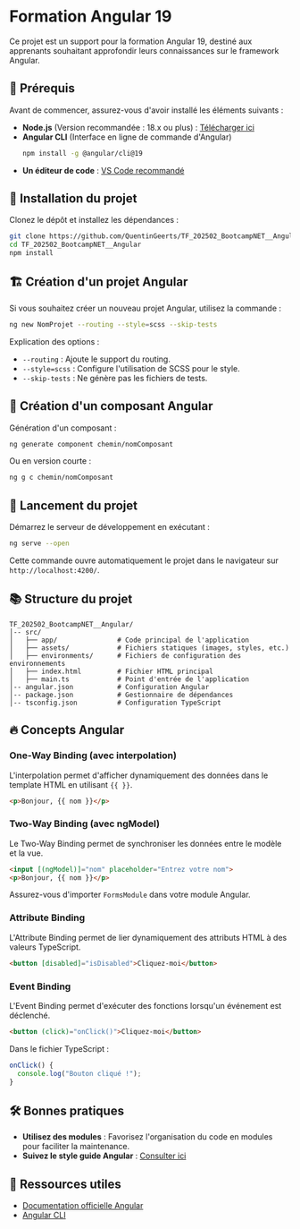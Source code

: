 # Formation Angular 19

Ce projet est un support pour la formation Angular 19, destiné aux apprenants souhaitant approfondir leurs connaissances sur le framework Angular.

## 📌 Prérequis

Avant de commencer, assurez-vous d'avoir installé les éléments suivants :

- **Node.js** (Version recommandée : 18.x ou plus) : [Télécharger ici](https://nodejs.org/)
- **Angular CLI** (Interface en ligne de commande d'Angular)
  ```sh
  npm install -g @angular/cli@19
  ```
- **Un éditeur de code** : [VS Code recommandé](https://code.visualstudio.com/)

## 🚀 Installation du projet

Clonez le dépôt et installez les dépendances :

```sh
git clone https://github.com/QuentinGeerts/TF_202502_BootcampNET__Angular.git
cd TF_202502_BootcampNET__Angular
npm install
```

## 🏗️ Création d'un projet Angular

Si vous souhaitez créer un nouveau projet Angular, utilisez la commande :

```sh
ng new NomProjet --routing --style=scss --skip-tests
```

Explication des options :
- `--routing` : Ajoute le support du routing.
- `--style=scss` : Configure l'utilisation de SCSS pour le style.
- `--skip-tests` : Ne génère pas les fichiers de tests.

## 🎨 Création d'un composant Angular

Génération d'un composant :
```sh
ng generate component chemin/nomComposant
```
Ou en version courte :
```sh
ng g c chemin/nomComposant
```

## 📌 Lancement du projet

Démarrez le serveur de développement en exécutant :
```sh
ng serve --open
```
Cette commande ouvre automatiquement le projet dans le navigateur sur `http://localhost:4200/`.

## 📚 Structure du projet

```
TF_202502_BootcampNET__Angular/
│-- src/
│   ├── app/               # Code principal de l'application
│   ├── assets/            # Fichiers statiques (images, styles, etc.)
│   ├── environments/      # Fichiers de configuration des environnements
│   ├── index.html         # Fichier HTML principal
│   ├── main.ts            # Point d'entrée de l'application
│-- angular.json           # Configuration Angular
│-- package.json           # Gestionnaire de dépendances
│-- tsconfig.json          # Configuration TypeScript
```

## 🔥 Concepts Angular

### One-Way Binding (avec interpolation)
L'interpolation permet d'afficher dynamiquement des données dans le template HTML en utilisant `{{ }}`.
```html
<p>Bonjour, {{ nom }}</p>
```

### Two-Way Binding (avec ngModel)
Le Two-Way Binding permet de synchroniser les données entre le modèle et la vue.
```html
<input [(ngModel)]="nom" placeholder="Entrez votre nom">
<p>Bonjour, {{ nom }}</p>
```
Assurez-vous d'importer `FormsModule` dans votre module Angular.

### Attribute Binding
L'Attribute Binding permet de lier dynamiquement des attributs HTML à des valeurs TypeScript.
```html
<button [disabled]="isDisabled">Cliquez-moi</button>
```

### Event Binding
L'Event Binding permet d'exécuter des fonctions lorsqu'un événement est déclenché.
```html
<button (click)="onClick()">Cliquez-moi</button>
```
Dans le fichier TypeScript :
```typescript
onClick() {
  console.log("Bouton cliqué !");
}
```

## 🛠️ Bonnes pratiques

- **Utilisez des modules** : Favorisez l'organisation du code en modules pour faciliter la maintenance.
- **Suivez le style guide Angular** : [Consulter ici](https://angular.io/guide/styleguide)

## 📜 Ressources utiles

- [Documentation officielle Angular](https://angular.dev/)
- [Angular CLI](https://angular.dev/cli)
